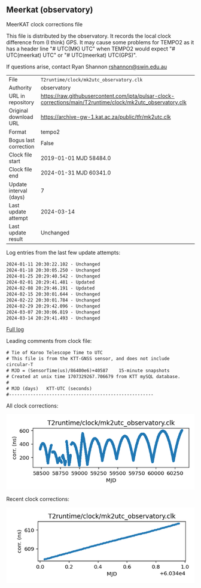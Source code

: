 
## Meerkat (observatory)

MeerKAT clock corrections file

This file is distributed by the observatory. It records the local
clock difference from (I think) GPS. It may cause some problems
for TEMPO2 as it has a header line "# UTC(MK) UTC" when TEMPO2
would expect "# UTC(meerkat) UTC" or "# UTC(meerkat) UTC(GPS)".

If questions arise, contact Ryan Shannon <rshannon@swin.edu.au>

|     |     |
|:--- |:--- |
| File | `T2runtime/clock/mk2utc_observatory.clk` |
| Authority | observatory |
| URL in repository | <https://raw.githubusercontent.com/ipta/pulsar-clock-corrections/main/T2runtime/clock/mk2utc_observatory.clk> |
| Original download URL | <https://archive-gw-1.kat.ac.za/public/tfr/mk2utc.clk> |
| Format | tempo2 |
| Bogus last correction | False |
| Clock file start | 2019-01-01 MJD 58484.0 |
| Clock file end | 2024-01-31 MJD 60341.0 |
| Update interval (days) | 7 |
| Last update attempt | 2024-03-14 |
| Last update result | Unchanged |

Log entries from the last few update attempts:
```
2024-01-11 20:30:22.102 - Unchanged
2024-01-18 20:30:05.250 - Unchanged
2024-01-25 20:29:40.542 - Unchanged
2024-02-01 20:29:41.481 - Updated
2024-02-08 20:29:46.191 - Updated
2024-02-15 20:30:01.644 - Unchanged
2024-02-22 20:30:01.784 - Unchanged
2024-02-29 20:29:42.096 - Unchanged
2024-03-07 20:30:06.819 - Unchanged
2024-03-14 20:29:41.493 - Unchanged
```
[Full log](https://raw.githubusercontent.com/ipta/pulsar-clock-corrections/main/log/T2runtime/clock/mk2utc_observatory.clk.log)

Leading comments from clock file:

    # Tie of Karoo Telescope Time to UTC
    # This file is from the KTT-GNSS sensor, and does not include circular-T
    # MJD = (SensorTime(us)/86400e6)+40587    15-minute snapshots
    # Created at unix time 1707329267.706679 from KTT mySQL database.
    #
    # MJD (days)   KTT-UTC (seconds)
    #------------------------------------------------------



All clock corrections:

![plot of all clock corrections](mk2utc_observatory.clk.png "All corrections")

Recent clock corrections:

![plot of recent clock corrections](mk2utc_observatory.clk.short.png "Recent corrections")

